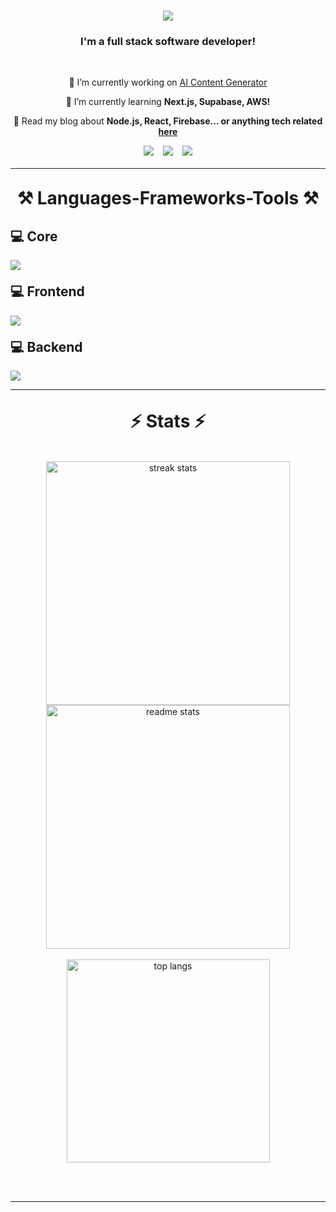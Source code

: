 <h1 align="center">
  <img src="https://readme-typing-svg.herokuapp.com/?font=Fira+Code&size=35&center=true&vCenter=true&width=500&height=70&duration=4000&lines=Hi+There!+👋;+I'm+Strahinja!;" />
</h1>

<h3 align="center">I'm a full stack software developer!</h3>

<br/>

<div align="center">

🔭 I’m currently working on [AI Content Generator](https://aicontent-generator.vercel.app)

🌱 I’m currently learning **Next.js, Supabase, AWS!**

💬 Read my blog about **Node.js, React, Firebase... or anything tech related [here](https://strahinja.vercel.app/blog)**

</div>
 
<div align="center" style="display:flex; align-items:center; justify-content:center; gap: 15px;"> 
  <a href="mailto:pavicevicstrhinja@gmail.com">
    <img src="https://img.shields.io/badge/Gmail-333333?style=for-the-badge&logo=gmail&logoColor=red" />
  </a>
  <a href="https://www.linkedin.com/in/strahinja-pavićević-aa01702a6/" target="_blank">
    <img src="https://img.shields.io/badge/LinkedIn-0077B5?style=for-the-badge&logo=linkedin&logoColor=white" target="_blank" />
  </a>
  <a href="https://strahinja.vercel.app" target="_blank">
    <img src="https://img.shields.io/badge/Portfolio-FF5722?style=for-the-badge&logo=safari&google-chrome=white" target="_blank" />
  </a>
</div>
<hr style="margin-top:20px;"/>

<h1 align="center" style="border-bottom:0px; margin-top:30px;">⚒️ Languages-Frameworks-Tools ⚒️</h1>
<h2 style="border-bottom:0px;">💻 Core</h2>
<img src="https://skillicons.dev/icons?i=c,cs,js,ts,next,electron,git,unity,dotnet" />
<h2 style="border-bottom:0px; margin-top:20px;">💻 Frontend</h2>
<img src="https://skillicons.dev/icons?i=html,css,react,tailwind,vite" />
<h2 style="border-bottom:0px; margin-top:20px;">💻 Backend</h2>
<img src="https://skillicons.dev/icons?i=nodejs,express,mongo,mysql,postgres,supabase,googlecloud," />

<br/>

<hr/>

<h1 align="center" style="border-bottom:0px; margin-top:30px;">⚡ Stats ⚡</h1>
<br>
<div align="center">
  <img width=390 src="https://github-readme-streak-stats-salesp07.vercel.app/?user=strahinja2112&count_private=true&theme=react&border_radius=10" alt="streak stats"/>
  <img width=390 src="https://github-readme-stats-salesp07.vercel.app/api?username=strahinja2112&count_private=true&show_icons=true&theme=react&rank_icon=github&border_radius=10" alt="readme stats" />
  <br/>
  <br/>
  <img width=325 align="center" src="https://github-readme-stats-salesp07.vercel.app/api/top-langs/?username=strahinja2112&hide=HTML&langs_count=8&layout=compact&theme=react&border_radius=10&size_weight=0.5&count_weight=0.5&exclude_repo=github-readme-stats" alt="top langs" />
</div>

<br/><br/>

<hr/>
